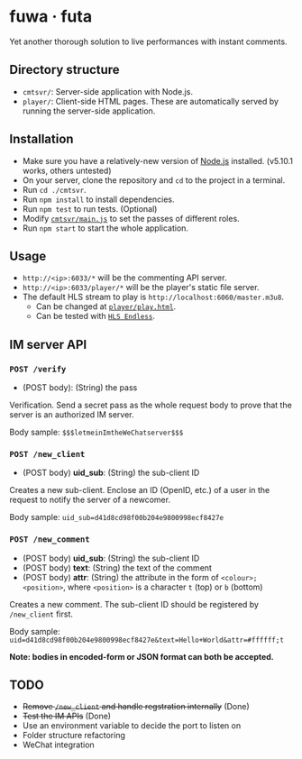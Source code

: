fuwa · futa
===========

Yet another thorough solution to live performances with instant comments.

## Directory structure

* `cmtsvr/`: Server-side application with Node.js.
* `player/`: Client-side HTML pages. These are automatically served by running the server-side application.

## Installation

* Make sure you have a relatively-new version of [Node.js](http://nodejs.org/) installed. (v5.10.1 works, others untested)
* On your server, clone the repository and `cd` to the project in a terminal.
* Run `cd ./cmtsvr`.
* Run `npm install` to install dependencies.
* Run `npm test` to run tests. (Optional)
* Modify [`cmtsvr/main.js`](cmtsvr/main.js) to set the passes of different roles.
* Run `npm start` to start the whole application.

## Usage

* `http://<ip>:6033/*` will be the commenting API server.
* `http://<ip>:6033/player/*` will be the player's static file server.
* The default HLS stream to play is `http://localhost:6060/master.m3u8`.
    - Can be changed at [`player/play.html`](player/play.html).
    - Can be tested with [`HLS Endless`](https://github.com/dayvson/hls-endless).

## IM server API

### `POST /verify`
- (POST body): (String) the pass

Verification. Send a secret pass as the whole request body to prove that the server is an authorized IM server.

Body sample: `$$$letmeinImtheWeChatserver$$$`

### `POST /new_client`
- (POST body) **uid_sub**: (String) the sub-client ID

Creates a new sub-client. Enclose an ID (OpenID, etc.) of a user in the request to notify the server of a newcomer.

Body sample: `uid_sub=d41d8cd98f00b204e9800998ecf8427e`

### `POST /new_comment`
- (POST body) **uid_sub**: (String) the sub-client ID
- (POST body) **text**: (String) the text of the comment
- (POST body) **attr**: (String) the attribute in the form of `<colour>;<position>`, where `<position>` is a character `t` (top) or `b` (bottom)

Creates a new comment. The sub-client ID should be registered by `/new_client` first.

Body sample: `uid=d41d8cd98f00b204e9800998ecf8427e&text=Hello+World&attr=#ffffff;t`

**Note: bodies in encoded-form or JSON format can both be accepted.**

## TODO

* ~~Remove `/new_client` and handle regstration internally~~ (Done)
* ~~Test the IM APIs~~ (Done)
* Use an environment variable to decide the port to listen on
* Folder structure refactoring
* WeChat integration
